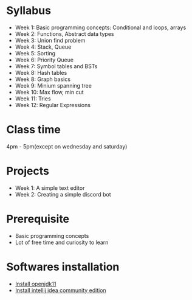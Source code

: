 # Syllabus 
<ul> 
  <li>Week 1: Basic programming concepts: Conditional and loops, arrays</li> 
  <li>Week 2: Functions, Abstract data types</li> 
  <li>Week 3: Union find problem</li> 
  <li>Week 4: Stack, Queue</li> 
  <li>Week 5: Sorting</li> 
  <li>Week 6: Priority Queue</li> 
  <li>Week 7: Symbol tables and BSTs</li>
  <li>Week 8: Hash tables</li> 
  <li>Week 8: Graph basics</li> 
  <li>Week 9: Minium spanning tree</li> 
  <li>Week 10: Max flow, min cut</li> 
  <li>Week 11: Tries</li> 
  <li>Week 12: Regular Expressions</li> 
</ul> 

# Class time 
4pm - 5pm(except on wednesday and saturday) 

# Projects 
<ul> 
  <li>Week 1: A simple text editor</li> 
  <li>Week 2: Creating a simple discord bot</li>
</ul> 

# Prerequisite
 <ul>
  <li>Basic programming concepts</li>
  <li>Lot of free time and curiosity to learn</li>
 </ul>
 
 # Softwares installation
 <ul>
  <li><a href= "https://adoptopenjdk.net/" target="_blank">Install openjdk11</a></li>
  <li><a href="https://www.jetbrains.com/idea/download/" target="_blank">Install intellij idea community edition</a></li>
</ul>
